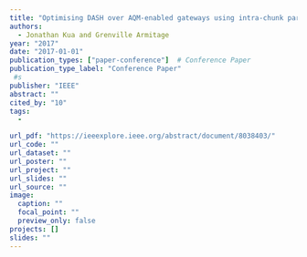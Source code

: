 ```yaml
---
title: "Optimising DASH over AQM-enabled gateways using intra-chunk parallel retrieval (chunklets)"
authors:
  - Jonathan Kua and Grenville Armitage
year: "2017"
date: "2017-01-01"
publication_types: ["paper-conference"]  # Conference Paper
publication_type_label: "Conference Paper"
 #s
publisher: "IEEE"
abstract: ""
cited_by: "10"
tags:
  - 

url_pdf: "https://ieeexplore.ieee.org/abstract/document/8038403/"
url_code: ""
url_dataset: ""
url_poster: ""
url_project: ""
url_slides: ""
url_source: ""
image:
  caption: ""
  focal_point: ""
  preview_only: false
projects: []
slides: ""
---
```

